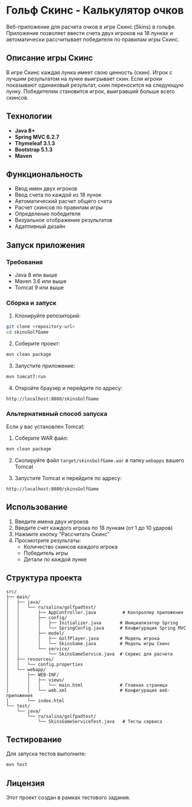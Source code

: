 # Гольф Скинс - Калькулятор очков

Веб-приложение для расчета очков в игре Скинс (Skins) в гольфе. Приложение позволяет ввести счета двух игроков на 18 лунках и автоматически рассчитывает победителя по правилам игры Скинс.

## Описание игры Скинс

В игре Скинс каждая лунка имеет свою ценность (скин). Игрок с лучшим результатом на лунке выигрывает скин. Если игроки показывают одинаковый результат, скин переносится на следующую лунку. Победителем становится игрок, выигравший больше всего скинсов.

## Технологии

- **Java 8+**
- **Spring MVC 6.2.7**
- **Thymeleaf 3.1.3**
- **Bootstrap 5.1.3**
- **Maven**

## Функциональность

- Ввод имен двух игроков
- Ввод счета по каждой из 18 лунок
- Автоматический расчет общего счета
- Расчет скинсов по правилам игры
- Определение победителя
- Визуальное отображение результатов
- Адаптивный дизайн

## Запуск приложения

### Требования
- Java 8 или выше
- Maven 3.6 или выше
- Tomcat 9 или выше

### Сборка и запуск

1. Клонируйте репозиторий:
```bash
git clone <repository-url>
cd skinsGolfGame
```

2. Соберите проект:
```bash
mvn clean package
```

3. Запустите приложение:
```bash
mvn tomcat7:run
```

4. Откройте браузер и перейдите по адресу:
```
http://localhost:8080/skinsGolfGame
```

### Альтернативный способ запуска

Если у вас установлен Tomcat:

1. Соберите WAR файл:
```bash
mvn clean package
```

2. Скопируйте файл `target/skinsGolfGame.war` в папку `webapps` вашего Tomcat

3. Запустите Tomcat и перейдите по адресу:
```
http://localhost:8080/skinsGolfGame
```

## Использование

1. Введите имена двух игроков
2. Введите счет каждого игрока по 18 лункам (от 1 до 10 ударов)
3. Нажмите кнопку "Рассчитать Скинс"
4. Просмотрите результаты:
   - Количество скинсов каждого игрока
   - Победитель игры
   - Детали по каждой лунке

## Структура проекта

```
src/
├── main/
│   ├── java/
│   │   └── ru/salina/golfpadtest/
│   │       ├── AppController.java          # Контроллер приложения
│   │       ├── config/
│   │       │   ├── Initializer.java       # Инициализатор Spring
│   │       │   └── SpringConfig.java      # Конфигурация Spring MVC
│   │       ├── model/
│   │       │   ├── GolfPlayer.java        # Модель игрока
│   │       │   └── SkinsGame.java         # Модель игры Скинс
│   │       └── service/
│   │           └── SkinsGameService.java  # Сервис для расчета
│   ├── resources/
│   │   └── config.properties
│   └── webapp/
│       ├── WEB-INF/
│       │   ├── views/
│       │   │   └── main.html              # Главная страница
│       │   └── web.xml                    # Конфигурация веб-приложения
│       └── index.html
└── test/
    └── java/
        └── ru/salina/golfpadtest/
            └── SkinsGameServiceTest.java   # Тесты сервиса
```

## Тестирование

Для запуска тестов выполните:
```bash
mvn test
```

## Лицензия

Этот проект создан в рамках тестового задания. 